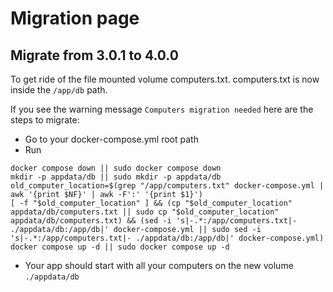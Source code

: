# Migration page

## Migrate from 3.0.1 to 4.0.0

To get ride of the file mounted volume computers.txt. computers.txt is now inside the `/app/db` path.

If you see the warning message `Computers migration needed` here are the steps to migrate:

- Go to your docker-compose.yml root path
- Run
```
docker compose down || sudo docker compose down
mkdir -p appdata/db || sudo mkdir -p appdata/db
old_computer_location=$(grep "/app/computers.txt" docker-compose.yml | awk '{print $NF}' | awk -F':' '{print $1}')
[ -f "$old_computer_location" ] && (cp "$old_computer_location" appdata/db/computers.txt || sudo cp "$old_computer_location" appdata/db/computers.txt) && (sed -i 's|-.*:/app/computers.txt|- ./appdata/db:/app/db|' docker-compose.yml || sudo sed -i 's|-.*:/app/computers.txt|- ./appdata/db:/app/db|' docker-compose.yml)
docker compose up -d || sudo docker compose up -d
```
- Your app should start with all your computers on the new volume `./appdata/db`
